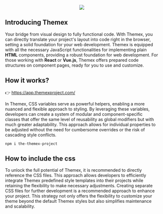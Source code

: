 <p align="center"><a href="https://themexproject.com/"><img src="https://github.com/karstenbiedermann/themex-project/assets/114942316/97322e88-7ba0-4af8-883b-dacb8e5b288a">
 </a></p>

## Introducing Themex

Your bridge from visual design to fully functional code. With Themex, you can directly translate your project's layout into code right in the browser, setting a solid foundation for your web development. Themex is equipped with all the necessary JavaScript functionalities for implementing plain **HTML** components, providing a robust foundation for web development. For those working with **React** or **Vue.js**, Themex offers prepared code structures on component pages, ready for you to use and customize.

## How it works?

👉 https://app.themexproject.com/

In Themex, CSS variables serve as powerful helpers, enabling a more nuanced and flexible approach to styling. By leveraging these variables, developers can create a system of modular and component-specific classes that offer the same level of reusability as global modifiers but with much greater adaptability. This approach allows for individual properties to be adjusted without the need for cumbersome overrides or the risk of cascading style conflicts.

```shell
npm i the-themex-project
```

## How to include the css

To unlock the full potential of Themex, it is recommended to directly reference the CSS files. This approach allows developers to efficiently integrate Themex predefined style templates into their projects while retaining the flexibility to make necessary adjustments. Creating separate CSS files for further development is a recommended approach to enhance your project. This strategy not only offers the flexibility to customize your theme beyond the default Themex styles but also simplifies maintenance and scalability.
